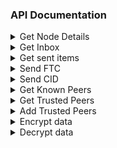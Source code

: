 ### API Documentation


<details>
    <summary>Get Node Details</summary>
    <div style="border:solid 1px black;padding:10px;">
        <span style="font-weight:bold">URL</span>: <span style="">/info</span>
        <br>
        <span style="font-weight:bold">Description</span>:  <span style="">Provides node address, name, and balance</span>
        <br>
        <span style="font-weight:bold">Method</span>:  <span style="">GET</span>
        <div style="border:solid 1px black;">
            <div style="padding:10px">
            <details>
                <summary>Request Parameters</summary>
                       -    
            </details>
            <details>
                <summary>Response</summary>
                <span style="font-weight:bold">address</span>: The node address <br>
                &emsp;<span style="font-weight:bold">name</span>: The name of the node<br>
                &emsp;<span style="font-weight:bold">balance</span>: The node's balance (FTC) <br>
                <div style="background:lightGray;font-family:helvetica;border:solid 1px black;margin:10px;">
                    *: should add size of inbox, sent
                    <pre style="padding: 10px;">
{
    "address": "0x5e79986470914df6cf60a232de6761bc862914c5",
    "name" :"tony",
    "balance": 43332.556
}
                        </pre>
                    </div>
                </details>
            </div>
        </div>
    </div>
</details>

<details>
    <summary>Get Inbox</summary>
    <div style="border:solid 1px black;padding:10px;">
        <span style="font-weight:bold">URL</span>: <span style="">/inbox</span>
        <br>
        <span style="font-weight:bold">Description</span>:  <span style="">The inbox endpoint allows the owner of the node to view transactions for which it is the recipient</span>
        <br>
        <span style="font-weight:bold">Method</span>:  <span style="">GET</span>
        <div style="border:solid 1px black;">
            <div style="padding:10px">
            <details>
                    <summary>Request Parameters</summary>
                        <div style="background:lightGray;font-family:helvetica;border:solid 1px black;margin:10px;padding:5px;">
                            <span style="font-weight:bold;">limit</span>: <span>The maximum number of items to retrieve. Default = none</span>
                            <span style="font-weight:bold;">from</span>: <span>The address to retrieve transactiosn from. Default = all</span>
                            <span style="font-weight:bold;">Example</span>: localhost:8080/inbox?from=0x5e79986470914df6Cf60a232dE6761Bc862914c5&limit=10
                        </div>         
                </details>
                <details>
                    <summary>Response</summary>
                    <span style="font-weight:bold">inbox</span>: A collection of transactions for which this node has been the recipient. e.g. A CID or FTC sent by another node. <br>
                    &emsp;<span style="font-weight:bold">from</span>: The node who authored the transactions <br>
                    &emsp;<span style="font-weight:bold">cid</span>: The object representing some data as a CID and where to find it in IPFS <br>
                    &emsp;&emsp;<span style="font-weight:bold">cid</span>: The CID <br>
                    &emsp;&emsp;<span style="font-weight:bold">ipfs_gateway</span>: The gateway that the data was uploaded to <br>
                    &emsp;<span style="font-weight:bold">hash</span>: The transaction's hash <br>
                    &emsp;<span style="font-weight:bold">amount</span>: The amount of FTC sent in the transaction <br>
                    <div style="background:lightGray;font-family:helvetica;border:solid 1px black;margin:10px;">
                        <pre style="padding: 10px;">
{
    "inbox": [
        {
            "from": "0x5e79986470914df6cf60a232de6761bc862914c5",
            "cid": {
                "cid": "QmbFMke1KXqnYyBBWxB74N4c5SBnJMVAiMNRcGu6x1AwQP",
                "ipfs_gateway": "localhost:4001/ipfs/"
            },
            "hash": "699150c5d277d285a356............",
            "amount": 0
        }, 
        {
            "from": "0x5e79986470914df6cf60a232de6761bc862914c5",
            "cid": {},
            "hash": "699150c5d277d28.............",
            "amount": 10.017
        }]
    }
}
                        </pre>
                    </div>
                </details>
            </div>
        </div>
    </div>
</details>

<details>
    <summary>Get sent items</summary>
    <div style="border:solid 1px black;padding:10px;">
        <span style="font-weight:bold">URL</span>: <span style="">/sent</span>
        <br>
        <span style="font-weight:bold">Description</span>:  <span style="">The 'sent' endpoint allows the owner of the node to view transactions for which it is the author</span>
        <br>
        <span style="font-weight:bold">Method</span>:  <span style="">GET</span>
        <div style="border:solid 1px black;">
            <div style="padding:10px">
                <details>
                    <summary>Request Parameters</summary>
                        <div style="background:lightGray;font-family:helvetica;border:solid 1px black;margin:10px;padding:5px;">
                            <span style="font-weight:bold;">limit</span>: <span>The maximum number of items to retrieve. Default = none</span>
                            <span style="font-weight:bold;">from</span>: <span>The address to retrieve transactiosn from. Default = all</span>
                            <span style="font-weight:bold;">Example</span>: localhost:8080/sent?to=0x5e79986470914df6Cf60a232dE6761Bc862914c5&limit=10
                        </div>         
                </details>
                <details>
                    <summary>Response</summary>
                    <span style="font-weight:bold">inbox</span>: A collection of transactions for which this node has been the recipient. e.g. A CID or FTC sent by another node. <br>
                    &emsp;<span style="font-weight:bold">from</span>: The node who authored the transactions <br>
                    &emsp;<span style="font-weight:bold">cid</span>: The object representing some data as a CID and where to find it in IPFS <br>
                    &emsp;&emsp;<span style="font-weight:bold">cid</span>: The CID <br>
                    &emsp;&emsp;<span style="font-weight:bold">ipfs_gateway</span>: The gateway that the data was uploaded to <br>
                    &emsp;<span style="font-weight:bold">hash</span>: The transaction's hash <br>
                    &emsp;<span style="font-weight:bold">amount</span>: The amount of FTC sent in the transaction <br>
                    <div style="background:lightGray;font-family:helvetica;border:solid 1px black;margin:10px;">
                        <pre style="padding: 10px;">
{
    "inbox": [
        {
            "to": "0x5e79986470914df6cf60a232de6761bc862914c5",
            "cid": {
                "cid": "QmbFMke1KXqnYyBBWxB74N4c5SBnJMVAiMNRcGu6x1AwQP",
                "ipfs_gateway": "localhost:4001/ipfs/"
            },
            "hash": "699150c5d277d285a356............",
            "amount": 0
        }, 
        {
            "to": "0x5e79986470914df6cf60a232de6761bc862914c5",
            "cid": { },
            "hash": "699150c5d277d28.............",
            "amount": 10.017
        }]
    }
}
                        </pre>
                    </div>
                </details>
            </div>
        </div>
    </div>
</details>

<details>
    <summary>Send FTC</summary>
    <div style="border:solid 1px black;padding:10px;">
        <span style="font-weight:bold">URL</span>: <span style="">/send/tokens</span>
        <br>
        <span style="font-weight:bold">Description</span>:  <span style="">The '/send/tokens' endpoint allows a node to send tokens to another node</span>
        <br>
        <span style="font-weight:bold">Method</span>:  <span style="">POST</span>
        <div style="border:solid 1px black;">
            <div style="padding:10px">
                <details>
                    <summary>Request</summary>
                        <span style="font-weight:bold">to</span>: The address of the node that the amount will be sent to.
                        <span style="font-weight:bold">amount</span>: The amount in FTC to send to the 'to' address
                        <div style="background:lightGray;font-family:helvetica;border:solid 1px black;margin:10px;">
                            <pre style="padding: 10px;">
{
    "to": "0x...",
    "amount": 17.332
}
                            </pre>
                        </div>
                </details>
                <details>
                    <summary>Response</summary>
                        <span style="font-weight:bold">has</span>: The hash of the pending transaction
                        <div style="background:lightGray;font-family:helvetica;border:solid 1px black;margin:10px;">
                            <pre style="padding: 10px;">
{
    "hash": "ad99es..."
}
                            </pre>
                        </div> 
                </details>
            </div>
        </div>
    </div>
</details>

<details>
    <summary>Send CID</summary>
    <div style="border:solid 1px black;padding:10px;">
        <span style="font-weight:bold">URL</span>: <span style="">/send/cid</span>
        <br>
        <span style="font-weight:bold">Description</span>:  <span style="">The '/send/cid' endpoint allows a node to send a cid to another node</span>
        <br>
        <span style="font-weight:bold">Method</span>:  <span style="">POST</span>
        <div style="border:solid 1px black;">
            <div style="padding:10px">
                <details>
                    <summary>Request</summary>
                        <span style="font-weight:bold">to</span>: The address of the node that the amount will be sent to.
                        <span style="font-weight:bold">amount</span>: The amount in FTC to send to the 'to' address
                        <div style="background:lightGray;font-family:helvetica;border:solid 1px black;margin:10px;">
                            <pre style="padding: 10px;">
{
    "to": "0x...",
    "cid": "Qm...",
    "ipfs_gateway": "example.ipfs.io"
}
                            </pre>
                        </div>
                </details>
                <details>
                    <summary>Response</summary>
                        <span style="font-weight:bold">hash</span>: The hash of the pending transaction
                        <div style="background:lightGray;font-family:helvetica;border:solid 1px black;margin:10px;">
                            <pre style="padding: 10px;">
{
    "hash": "ad99es..."
}
                            </pre>
                        </div> 
                </details>
            </div>
        </div>
    </div>
</details>

<details>
    <summary>Get Known Peers</summary>
    <div style="border:solid 1px black;padding:10px;">
        <span style="font-weight:bold">URL</span>: <span style="">/peers/known</span>
        <br>
        <span style="font-weight:bold">Description</span>:  <span style="">Retrieve a list of all known (online and synced) peers</span>
        <br>
        <span style="font-weight:bold">Method</span>:  <span style="">GET</span>
        <div style="border:solid 1px black;">
            <div style="padding:10px">
                <details>
                    <summary>Request Parameters</summary>
                        <span style="font-weight:bold">limit</span>: the maximum number of peers to retrieve
                </details>
                <details>
                    <summary>Response</summary>
                        <div style="background:lightGray;font-family:helvetica;border:solid 1px black;margin:10px;">
                            <span style="font-weight:bold">known_peers</span>: The collection of trusted peers
                            &nbsp;<span style="font-weight:bold">address</span>: The peer node's address
                            &nbsp;<span style="font-weight:bold">name</span>: The peer node's name
                            &nbsp;<span style="font-weight:bold">ip</span>: The peer node's ip address
                            &nbsp;<span style="font-weight:bold">port</span>: The peer node's port
                            <span>Example: </span>
                            <pre style="padding: 10px;">
{
  "known_peers": [
      {
          "address": "0x0...",
          "name": "theo",
          "ip": "192.168.1.201",
          "port": "5002"
      },
      {
          "address": "0x1...",
          "name": "athena",
          "ip": "192.168.1.202",
          "port": "5002"
      }
  ]  
}
                            </pre>
                        </div> 
                </details>
            </div>
        </div>
    </div>
</details>

<details>
    <summary>Get Trusted Peers</summary>
    <div style="border:solid 1px black;padding:10px;">
        <span style="font-weight:bold">URL</span>: <span style="">/peers/trusted</span>
        <br>
        <span style="font-weight:bold">Description</span>:  <span style="">Retrieve a list of all trusted peers</span>
        <br>
        <span style="font-weight:bold">Method</span>:  <span style="">GET</span>
        <div style="border:solid 1px black;">
            <div style="padding:10px">
                <details>
                    <summary>Request Parameters</summary>
                        <span style="font-weight:bold">limit</span>: the maximum number of peers to retrieve
                </details>
                <details>
                    <summary>Response</summary>
                        <div style="background:lightGray;font-family:helvetica;border:solid 1px black;margin:10px;">
                            <span style="font-weight:bold">trusted_peers</span>: The collection of trusted peers
                            &nbsp;<span style="font-weight:bold">address</span>: The peer node's address
                            &nbsp;<span style="font-weight:bold">name</span>: The peer node's name
                            &nbsp;<span style="font-weight:bold">ip</span>: The peer node's ip address
                            &nbsp;<span style="font-weight:bold">port</span>: The peer node's port
                            <span>Example: </span>
                            <pre style="padding: 10px;">
{
  "trusted_peers": [
      {
          "address": "0x0...",
          "name": "theo",
          "ip": "192.168.1.201",
          "port": "5002"
      },
      {
          "address": "0x1...",
          "name": "athena",
          "ip": "192.168.1.202",
          "port": "5002"
      }
  ]  
}
                            </pre>
                        </div> 
                </details>
            </div>
        </div>
    </div>
</details>

<details>
    <summary>Add Trusted Peers</summary>
    <div style="border:solid 1px black;padding:10px;">
        <span style="font-weight:bold">URL</span>: <span style="">/peers/trusted/add</span>
        <br>
        <span style="font-weight:bold">Description</span>:  <span style="">Allows a node to append known peers to their trusted peers list. A trusted peer is info of a particular peer node that can be easily retrieved/accessed even if the peer is offline</span>
        <br>
        <span style="font-weight:bold">Method</span>:  <span style="">POST</span>
        <div style="border:solid 1px black;">
            <div style="padding:10px">
                <details>
                    <summary>Request</summary>
                        <span style="font-weight:bold">tcp_address</span>: The tcp address of the node to add to trusted peers.
                        <div style="background:lightGray;font-family:helvetica;border:solid 1px black;margin:10px;">
                            <pre style="padding: 10px;">
{
    "tcp_address": "192.168.1.201:4001"
}
                            </pre>
                        </div>
                </details>
                <details>
                    <summary>Response</summary>
                        <div style="background:lightGray;font-family:helvetica;border:solid 1px black;margin:10px;">
                            <span>200 OK</span>
                        </div> 
                </details>
            </div>
        </div>
    </div>
</details>

<details>
    <summary>Encrypt data</summary>
    <span style="font-weight:bold;color:blue;">Note</span>: There are some issues with this design.. primarily that you have to pass a password in plaintext.. need to fix this somehow. There are also issues with the data only allowing string content.
    <div style="border:solid 1px black;padding:10px;">
        <span style="font-weight:bold">URL</span>: <span style="">/encrypt</span>
        <br>
        <span style="font-weight:bold">Description</span>:  <span style="">Assymetrically encrypt data that can only be decrypted by the 'to' address</span>
        <br>
        <span style="font-weight:bold">Method</span>:  <span style="">POST</span>
        <div style="border:solid 1px black;">
            <div style="padding:10px">
                <details>
                    <summary>Request</summary>
                        <span style="font-weight:bold">from_pwd</span>: Your password
                        <span style="font-weight:bold">to</span>: The public key (i.e. address) who can decrypt the encrypted data
                        <span style="font-weight:bold">data</span>: The data to encrypt
                        <div style="background:lightGray;font-family:helvetica;border:solid 1px black;margin:10px;">
                            <pre style="padding: 10px;">
{
    "from_pwd": "test",
    "to": "0x5e79986470914df6cf60a232de6761bc862914c5",
    "data": "Hello there"
}
                            </pre>
                        </div>
                </details>
                <details>
                    <summary>Response</summary>
                        <div style="background:lightGray;font-family:helvetica;border:solid 1px black;margin:10px;">
                            <span>200 OK</span>
                        </div> 
                </details>
            </div>
        </div>
    </div>
</details>

<details>
    <summary>Decrypt data</summary>
    <span style="font-weight:bold;color:blue;">Note</span>: There are some issues with this design.. primarily that you have to pass a password in plaintext.. need to fix this somehow. There are also issues with the data only allowing string content.
    <div style="border:solid 1px black;padding:10px;">
        <span style="font-weight:bold">URL</span>: <span style="">/encrypt</span>
        <br>
        <span style="font-weight:bold">Description</span>:  <span style="">Decrypt assymetrically encrypted data</span>
        <br>
        <span style="font-weight:bold">Method</span>:  <span style="">POST</span>
        <div style="border:solid 1px black;">
            <div style="padding:10px">
                <details>
                    <summary>Request</summary>
                        <span style="font-weight:bold">encrypted_data</span>: The structure representing encrypted data along with method of encryption.
                        &emsp;<span style="font-weight:bold">version</span>: The encryption version used (only 'x25519-xsalsa20-poly1305' currently supported)
                        &emsp;<span style="font-weight:bold">nonce</span>: The nonce
                        &emsp;<span style="font-weight:bold">public_key</span>: The public key associated with the private key of the address that encrypted this data.
                        &emsp;<span style="font-weight:bold">cipher_text</span>: The encrypted data
                        <span style="font-weight:bold">from_pwd</span>: Your password
                        <div style="background:lightGray;font-family:helvetica;border:solid 1px black;margin:10px;">
                            <pre style="padding: 10px;">
{
    "encrypted_data": {
        "version": "x25519-xsalsa20-poly1305",
        "nonce": "6gpqHx8uQp7iGyRIYISOpUYrGa0CdEku",
        "public_key": "pWK0XMJJs5tbXOz9Zo7z+HDPJ1iDgG6KyzhtfYd4Eg4=",
        "cipher_text": "ms5HHlzn3i/Srah2Gh+iuPKblbBvmelrjFMV"
    },
    "from_pwd": "test"
}
                            </pre>
                        </div>
                </details>
                <details>
                    <summary>Response</summary>
                        <div style="background:lightGray;font-family:helvetica;border:solid 1px black;margin:10px;">
                            <span>200 OK</span>
                        </div> 
                </details>
            </div>
        </div>
    </div>
</details>